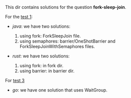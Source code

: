 This dir contains solutions for the question **fork-sleep-join**.

For the [test 1](https://docs.google.com/document/d/1rIDYsYBL8ruJaBVpDj3CKgVd2eVQhPqE4hEBDLGwPe8/edit#):
- *java*: we have two solutions: 
    1. using fork: ForkSleepJoin file.
    2. using semaphores: barrier/OneShotBarrier and ForkSleepJoinWithSemaphores files. 

- *rust*: we have two solutions: 
    1. using fork: in fork dir.
    2. using barrier: in barrier dir.

For [test 3](https://docs.google.com/document/d/1V_gE8B719MlEBKJdCF6k9Ee-5y-jLWbFliKphyl-aj4/edit)
- *go*: we have one solution that uses WaitGroup.
